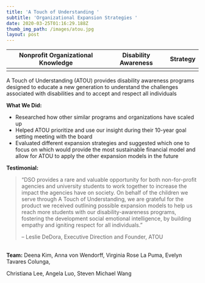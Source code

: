 ```yaml
---
title: 'A Touch of Understanding '
subtitle: 'Organizational Expansion Strategies '
date: 2020-03-25T01:16:29.188Z
thumb_img_path: /images/atou.jpg
layout: post
---
```



| **Nonprofit Organizational Knowledge** | **Disability Awareness** | **Strategy** |
| -------------------------------------- | ------------------------ | ------------ |
|                                        |                          |              |



A Touch of Understanding (ATOU) provides disability awareness programs designed to educate a new generation to understand the challenges associated with disabilities and to accept and respect all individuals

**What We Did:**

* Researched how other similar programs and organizations have scaled up
* Helped ATOU prioritize and use our insight during their 10-year goal setting meeting with the board
* Evaluated different expansion strategies and suggested which one to focus on which would provide the most sustainable financial model and allow for ATOU to apply the other expansion models in the future

**Testimonial:**

> “DSO provides a rare and valuable opportunity for both non-for-profit agencies and university students to work together to increase the impact the agencies have on society. On behalf of the children we serve through A Touch of Understanding, we are grateful for the product we received outlining possible expansion models to help us reach more students with our disability-awareness programs, fostering the development social emotional intelligence, by building empathy and igniting respect for all individuals.”
>
> – Leslie DeDora, Executive Direction and Founder, ATOU

\
**Team:** Deena Kim, Anna von Wendorff, Virginia Rose La Puma, Evelyn Tavares Colunga,

Christiana Lee, Angela Luo, Steven Michael Wang